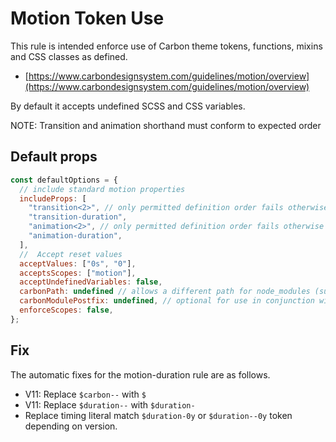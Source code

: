 # Motion Token Use

This rule is intended enforce use of Carbon theme tokens, functions, mixins and
CSS classes as defined.

- [https://www.carbondesignsystem.com/guidelines/motion/overview](https://www.carbondesignsystem.com/guidelines/motion/overview)

By default it accepts undefined SCSS and CSS variables.

NOTE: Transition and animation shorthand must conform to expected order

## Default props

```js
const defaultOptions = {
  // include standard motion properties
  includeProps: [
    "transition<2>", // only permitted definition order fails otherwise
    "transition-duration",
    "animation<2>", // only permitted definition order fails otherwise
    "animation-duration",
  ],
  //  Accept reset values
  acceptValues: ["0s", "0"],
  acceptsScopes: ["motion"],
  acceptUndefinedVariables: false,
  carbonPath: undefined // allows a different path for node_modules (supports monorepo with multiple carbon versions) e.g. packages/proj1/node_modules/@carbon
  carbonModulePostfix: undefined, // optional for use in conjunction with `carbonPath` to where a Carbon module has been renamed e.g. `-10` with a carbonPath of `node_modules/@carbon` will use `node_modules/@carbon/motion-10`
  enforceScopes: false,
};
```

## Fix

The automatic fixes for the motion-duration rule are as follows.

- V11: Replace `$carbon--` with `$`
- V11: Replace `$duration--` with `$duration-`
- Replace timing literal match `$duration-0y` or `$duration--0y` token depending
  on version.
